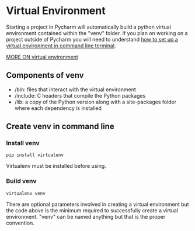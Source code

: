 # Virtual Environment

Starting a project in Pycharm will automatically build a python virtual environment contained within the "venv" folder.
If you plan on working on a project outside of Pycharm you will need to understand [how to set up a virtual environment
in command line terminal](
https://github.com/mvecchione145/python-quickstart/blob/main/resources/virtual_env.md#create-venv-in-command-line).

[MORE ON virtual environment](https://docs.python.org/3/tutorial/venv.html)

## Components of venv

- /bin: files that interact with the virtual environment
- /include: C headers that compile the Python packages
- /lib: a copy of the Python version along with a site-packages folder where each dependency is installed

## Create venv in command line
### Install venv

```
pip install virtualenv
```

Virtualenv must be installed before using.

### Build venv

```
virtualenv venv
```

There are optional parameters involved in creating a virtual environment but the code above is the minimum required to
successfully create a virtual environment. "venv" can be named anything but that is the proper convention.
